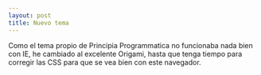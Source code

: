 ```yaml
---
layout: post
title: Nuevo tema
---
```


Como el tema propio de Principia Programmatica no funcionaba nada bien con IE, he cambiado al excelente Origami, hasta que tenga tiempo para corregir las CSS para que se vea bien con este navegador.
